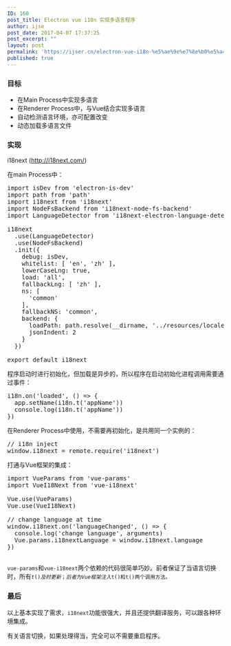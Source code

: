 ```yaml
---
ID: 160
post_title: Electron vue i18n 实现多语言程序
author: ijse
post_date: 2017-04-07 17:37:25
post_excerpt: ""
layout: post
permalink: 'https://ijser.cn/electron-vue-i18n-%e5%ae%9e%e7%8e%b0%e5%a4%9a%e8%af%ad%e8%a8%80%e7%a8%8b%e5%ba%8f/'
published: true
---
```

<h3>目标</h3>
<ul>
 	<li>在Main Process中实现多语言</li>
 	<li>在Renderer Process中，与Vue结合实现多语言</li>
 	<li>自动检测语言环境，亦可配置改变</li>
 	<li>动态加载多语言文件</li>
</ul>
<h3>实现</h3>
<!--more-->

i18next (http://i18next.com/)

在main Process中：
<pre class="lang:js decode:true ">import isDev from 'electron-is-dev'
import path from 'path'
import i18next from 'i18next'
import NodeFsBackend from 'i18next-node-fs-backend'
import LanguageDetector from 'i18next-electron-language-detector'

i18next
  .use(LanguageDetector)
  .use(NodeFsBackend)
  .init({
    debug: isDev,
    whitelist: [ 'en', 'zh' ],
    lowerCaseLng: true,
    load: 'all',
    fallbackLng: [ 'zh' ],
    ns: [
      'common'
    ],
    fallbackNS: 'common',
    backend: {
      loadPath: path.resolve(__dirname, '../resources/locales/{{lng}}/{{ns}}.json'),
      jsonIndent: 2
    }
  })

export default i18next
</pre>
程序启动时进行初始化，但加载是异步的，所以程序在启动初始化进程调用需要通过事件：
<pre class="lang:js decode:true ">i18n.on('loaded', () =&gt; {
  app.setName(i18n.t('appName'))
  console.log(i18n.t('appName'))
})
</pre>
在Renderer Process中使用，不需要再初始化，是共用同一个实例的：
<pre class="lang:js decode:true ">// i18n inject
window.i18next = remote.require('i18next')
</pre>
打通与Vue框架的集成：
<pre class="lang:js decode:true ">import VueParams from 'vue-params'
import VueI18Next from 'vue-i18next'

Vue.use(VueParams)
Vue.use(VueI18Next)

// change language at time
window.i18next.on('languageChanged', () =&gt; {
  console.log('change language', arguments)
  Vue.params.i18nextLanguage = window.i18next.language
})

</pre>
<code>vue-params</code>和<code>vue-i18next</code>两个依赖的代码很简单巧妙。前者保证了当语言切换时，所有<code>$t()及时更新；后者为Vue框架注入$t()和t()两个调用方法。</code>
<h3>最后</h3>
以上基本实现了需求，<code>i18next</code>功能很强大，并且还提供翻译服务，可以跟各种环境集成。

有关语言切换，如果处理得当，完全可以不需要重启程序。